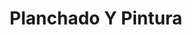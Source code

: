 ---
title: "Planchado Y Pintura"
url: /trujillo/planchado-y-pintura-avenida-cesar-vallejo/
shop: Farben
---